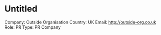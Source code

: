 # Untitled

Company: Outside Organisation
Country: UK
Email: http://outside-org.co.uk
Role: PR
Type: PR Company
